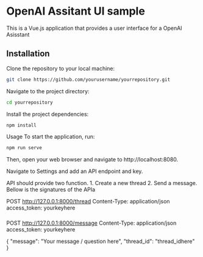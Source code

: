 # OpenAI Assitant UI sample

This is a Vue.js application that provides a user interface for a OpenAI Asisstant 

## Installation 

Clone the repository to your local machine:

```bash
git clone https://github.com/yourusername/yourrepository.git
```
Navigate to the project directory:

```bash
cd yourrepository
```

Install the project dependencies:

```bash
npm install
```

Usage
To start the application, run:

```bash
npm run serve
```

Then, open your web browser and navigate to http://localhost:8080.

Navigate to Settings and add an API endpoint and key.

API should provide two function. 1. Create a new thread 2. Send a message. Bellow is the signatures of the APIa


POST http://127.0.0.1:8000/thread
Content-Type: application/json
access_token: yourkeyhere
 
###

POST http://127.0.0.1:8000/message
Content-Type: application/json
access_token: yourkeyhere

{
    "message": "Your message / question here",
    "thread_id": "thread_idhere"
}
